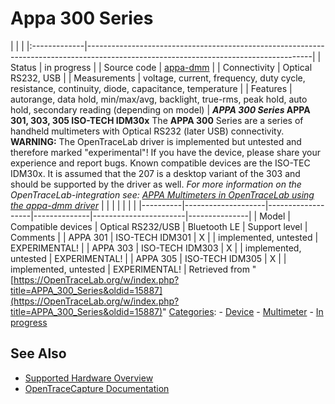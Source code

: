 # Appa 300 Series

| | | |:-------------|--------------------------------------------------------------------------------------------------------------------------------------| | Status | in progress | | Source code | [appa-dmm](http://github.com/OpenTraceLab/?p=OpenTraceCapture.git;a=tree;f=src/hardware/appa-dmm) | | Connectivity | Optical RS232, USB | | Measurements | voltage, current, frequency, duty cycle, resistance, continuity, diode, capacitance, temperature | | Features | autorange, data hold, min/max/avg, backlight, true-rms, peak hold, auto hold, secondary reading (depending on model) | **_APPA 300 Series_ APPA 301, 303, 305 ISO-TECH IDM30x** The **APPA 300** Series are a series of handheld multimeters with Optical RS232 (later USB) connectivity. **WARNING:** The OpenTraceLab driver is implemented but untested and therefore marked "experimental"! If you have the device, please share your experience and report bugs. Known compatible devices are the ISO-TEC IDM30x. It is assumed that the 207 is a desktop variant of the 303 and should be supported by the driver as well. *For more information on the OpenTraceLab-integration see: [APPA Multimeters in OpenTraceLab using the appa-dmm driver](APPA_Multimeters.html "APPA Multimeters")* | | | | | | | |----------|--------------------|-------------------|--------------|-----------------------|---------------| | Model | Compatible devices | Optical RS232/USB | Bluetooth LE | Support level | Comments | | APPA 301 | ISO-TECH IDM301 | X | | implemented, untested | EXPERIMENTAL! | | APPA 303 | ISO-TECH IDM303 | X | | implemented, untested | EXPERIMENTAL! | | APPA 305 | ISO-TECH IDM305 | X | | implemented, untested | EXPERIMENTAL! | 
Retrieved from "[https://OpenTraceLab.org/w/index.php?title=APPA_300_Series&oldid=15887](https://OpenTraceLab.org/w/index.php?title=APPA_300_Series&oldid=15887)" 
[Categories](specialcategories-specialcategories.md): \- [Device](./Category:Device.html "Category:Device") \- [Multimeter](./Category:Multimeter.html "Category:Multimeter") \- [In progress](./Category:In_progress.html "Category:In progress")

## See Also
- [Supported Hardware Overview](../supported-hardware.md)
- [OpenTraceCapture Documentation](../../opentracecapture/overview.md)
